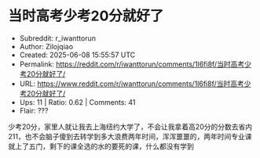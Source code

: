 # 当时高考少考20分就好了

- Subreddit: r_iwanttorun
- Author: Zilojqiao
- Created: 2025-06-08 15:55:57 UTC
- Permalink: https://reddit.com/r/iwanttorun/comments/1l6fi8f/当时高考少考20分就好了/
- URL: https://www.reddit.com/r/iwanttorun/comments/1l6fi8f/当时高考少考20分就好了/
- Ups: 11 | Ratio: 0.62 | Comments: 41
- Flair: ???


少考20分，家里人就让我去上海纽约大学了，不会让我拿着高20分的分数去省内211，也不会脑子傻到去转学到多大浪费两年时间，浑浑噩噩的，两年时间专业课就上了五门，剩下的课全选的水的要死的课，什么都没有学到

